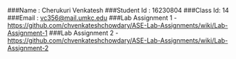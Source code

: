 ###Name : Cherukuri Venkatesh
###Student Id : 16230804
###Class Id: 14
###Email : vc356@mail.umkc.edu
###Lab Assignment 1 - https://github.com/chvenkateshchowdary/ASE-Lab-Assignments/wiki/Lab-Assignment-1
###Lab Assignment 2 - https://github.com/chvenkateshchowdary/ASE-Lab-Assignments/wiki/Lab-Assignment-2
